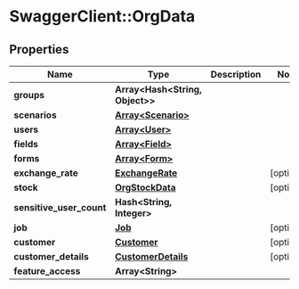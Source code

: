 # SwaggerClient::OrgData

## Properties
Name | Type | Description | Notes
------------ | ------------- | ------------- | -------------
**groups** | **Array&lt;Hash&lt;String, Object&gt;&gt;** |  | 
**scenarios** | [**Array&lt;Scenario&gt;**](Scenario.md) |  | 
**users** | [**Array&lt;User&gt;**](User.md) |  | 
**fields** | [**Array&lt;Field&gt;**](Field.md) |  | 
**forms** | [**Array&lt;Form&gt;**](Form.md) |  | 
**exchange_rate** | [**ExchangeRate**](ExchangeRate.md) |  | [optional] 
**stock** | [**OrgStockData**](OrgStockData.md) |  | [optional] 
**sensitive_user_count** | **Hash&lt;String, Integer&gt;** |  | 
**job** | [**Job**](Job.md) |  | [optional] 
**customer** | [**Customer**](Customer.md) |  | [optional] 
**customer_details** | [**CustomerDetails**](CustomerDetails.md) |  | [optional] 
**feature_access** | **Array&lt;String&gt;** |  | 


